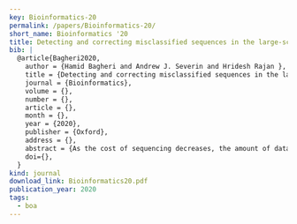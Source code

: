 ```yaml
---
key: Bioinformatics-20
permalink: /papers/Bioinformatics-20/
short_name: Bioinformatics '20
title: Detecting and correcting misclassified sequences in the large-scale public databases
bib: |
  @article{Bagheri2020,
    author = {Hamid Bagheri and Andrew J. Severin and Hridesh Rajan },
    title = {Detecting and correcting misclassified sequences in the large-scale public databases},
    journal = {Bioinformatics},
    volume = {},
    number = {},
    article = {},
    month = {},
    year = {2020},
    publisher = {Oxford},
    address = {},
    abstract = {As the cost of sequencing decreases, the amount of data being deposited into public repositories is increasing rapidly.  Public databases rely on the user to provide metadata for each submission that is prone to user error.  Unfortunately, most public databases, such as non-redundant (NR), rely on user input and do not have methods for identifying errors in the provided metadata, leading to the potential for error propagation. Previous research on a small subset of the non-redundant (NR) database analyzed misclassification based on sequence similarity. To the best of our knowledge, the amount of misclassification in the entire database has not been quantified.   We propose a heuristic method to detect potentially misclassified taxonomic assignments in the NR database. We applied a curation technique and quality control to find the most probable taxonomic assignment. Our method incorporates provenance and frequency of each annotation from manually and computationally created databases and clustering information at 95% similarity. Result: We found more than 2 million potentially taxonomically misclassified proteins in the NR database. Using simulated data, we show a high precision of 97% and a recall of 87% for detecting taxonomically misclassified proteins. The proposed approach and findings could also be applied to other databases.},
    doi={}, 
  }
kind: journal
download_link: Bioinformatics20.pdf
publication_year: 2020
tags:
  - boa
---
```

